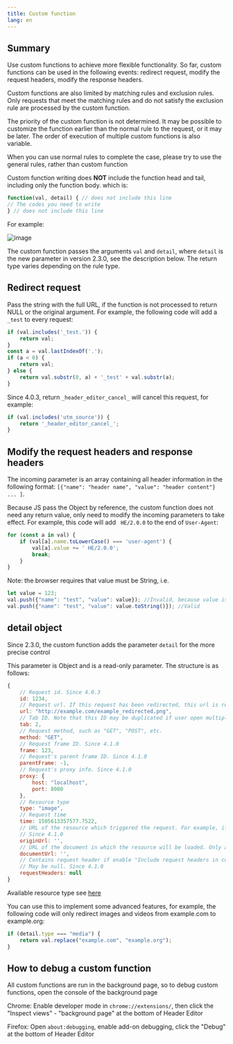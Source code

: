 ```yaml
---
title: Custom function
lang: en
---
```


## Summary

Use custom functions to achieve more flexible functionality. So far, custom functions can be used in the following events: redirect request, modify the request headers, modify the response headers.

Custom functions are also limited by matching rules and exclusion rules. Only requests that meet the matching rules and do not satisfy the exclusion rule are processed by the custom function.

The priority of the custom function is not determined. It may be possible to customize the function earlier than the normal rule to the request, or it may be later. The order of execution of multiple custom functions is also variable.

When you can use normal rules to complete the case, please try to use the general rules, rather than custom function

Custom function writing does **NOT** include the function head and tail, including only the function body. which is:

```javascript
function(val, detail) { // does not include this line
// The codes you need to write
} // does not include this line
```

For example:

![image](https://user-images.githubusercontent.com/5326684/54876966-6bd6c480-4e53-11e9-8e9d-6c950f8b5cd2.png)

The custom function passes the arguments `val` and `detail`, where `detail` is the new parameter in version 2.3.0, see the description below. The return type varies depending on the rule type.

## Redirect request

Pass the string with the full URL, if the function is not processed to return NULL or the original argument. For example, the following code will add a `_test` to every request:

```javascript
if (val.includes('_test.')) {
	return val;
}
const a = val.lastIndexOf('.');
if (a < 0) {
	return val;
} else {
	return val.substr(0, a) + '_test' + val.substr(a);
}
```

Since 4.0.3, return `_header_editor_cancel_` will cancel this request, for example:

```javascript
if (val.includes('utm_source')) {
	return '_header_editor_cancel_';
}
```

## Modify the request headers and response headers

The incoming parameter is an array containing all header information in the following format: `[{"name": "header name", "value": "header content"} ... ]`.

Because JS pass the Object by reference, the custom function does not need any return value, only need to modify the incoming parameters to take effect. For example, this code will add ` HE/2.0.0` to the end of `User-Agent`:

```javascript
for (const a in val) {
	if (val[a].name.toLowerCase() === 'user-agent') {
		val[a].value += ' HE/2.0.0';
		break;
	}
}
```

Note: the browser requires that value must be String, i.e.

```javascript
let value = 123;
val.push({"name": "test", "value": value}); //Invalid, because value is number
val.push({"name": "test", "value": value.toString()}); //Valid
```

## detail object

Since 2.3.0, the custom function adds the parameter `detail` for the more precise control

This parameter is Object and is a read-only parameter. The structure is as follows:

```javascript
{
	// Request id. Since 4.0.3
	id: 1234,
	// Request url. If this request has been redirected, this url is redirected url
	url: "http://example.com/example_redirected.png",
	// Tab ID. Note that this ID may be duplicated if user open multiple browser windows. Since 4.1.0
	tab: 2,
	// Request method, such as "GET", "POST", etc.
	method: "GET",
	// Request frame ID. Since 4.1.0
	frame: 123,
	// Request's parent frame ID. Since 4.1.0
	parentFrame: -1,
	// Request's proxy info. Since 4.1.0
	proxy: {
		host: "localhost",
		port: 8080
	},
	// Resource type
	type: "image",
	// Request time
	time: 1505613357577.7522,
	// URL of the resource which triggered the request. For example, if "https://example.com" contains a link, and the user clicks the link, then the originUrl for the resulting request is "https://example.com".
	// Since 4.1.0
	originUrl: '',
	// URL of the document in which the resource will be loaded. Only avaliable in Firefox. Since 4.1.0
	documentUrl: '',
	// Contains request header if enable "Include request headers in custom function" and this time is response
	// May be null. Since 4.1.0
	requestHeaders: null
}
```

Available resource type see [here](https://developer.mozilla.org/en-US/Add-ons/WebExtensions/API/webRequest/ResourceType)

You can use this to implement some advanced features, for example, the following code will only redirect images and videos from example.com to example.org:

```javascript
if (detail.type === "media") {
	return val.replace("example.com", "example.org");
}
```

## How to debug a custom function

All custom functions are run in the background page, so to debug custom functions, open the console of the background page

Chrome: Enable developer mode in `chrome://extensions/`, then click the "Inspect views" - "background page" at the bottom of Header Editor

Firefox: Open `about:debugging`, enable add-on debugging, click the "Debug" at the bottom of Header Editor
